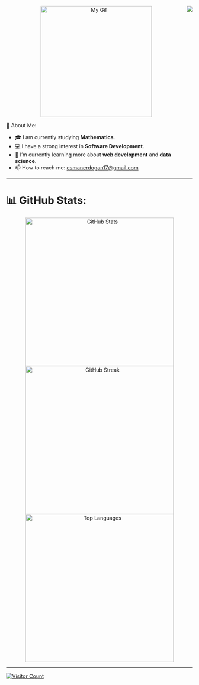 <!-- Profile Views -->
<p align="center">
  <img src="https://komarev.com/ghpvc/?username=erdgnesm&&style=plastics&&color=yellow" align="right"/>
</p>

<p align="center">
  <img src="https://github.com/erdgnesm/erdgnesm/blob/main/giphy.gif?raw=true" width="300px" alt="My Gif"/>
</p>

💫 About Me:
- 🎓 I am currently studying **Mathematics**.
- 💻 I have a strong interest in **Software Development**.
- 🌱 I’m currently learning more about **web development** and **data science**.
- 📫 How to reach me: [esmanerdogan17@gmail.com](mailto:esmanerdogan17@gmail.com)

---

# 📊 GitHub Stats:
<p align="center">
  <img src="https://github-readme-stats.vercel.app/api?username=erdgnesm&theme=react&hide_border=false&include_all_commits=false&count_private=false" alt="GitHub Stats" width="400px"/><br/>
  <img src="https://github-readme-streak-stats.herokuapp.com/?user=erdgnesm&theme=react&hide_border=false" alt="GitHub Streak" width="400px"/><br/>
  <img src="https://github-readme-stats.vercel.app/api/top-langs/?username=erdgnesm&theme=react&hide_border=false&include_all_commits=false&count_private=false&layout=compact" alt="Top Languages" width="400px"/>
</p>

---

[![Visitor Count](https://visitcount.itsvg.in/api?id=erdgnesm&icon=0&color=1)](https://visitcount.itsvg.in)

